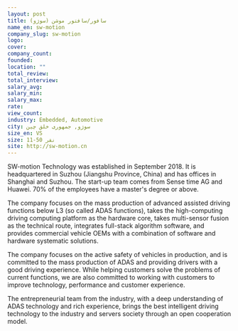 ```yaml
---
layout: post
title: سافور/سافتور موشن (سوژو)
name_en: sw-motion
company_slug: sw-motion
logo: 
cover: 
company_count:
founded:
location: ""
total_review: 
total_interview: 
salary_avg: 
salary_min: 
salary_max: 
rate: 
view_count: 
industry: Embedded, Automotive
city: سوژو, جمهوری خلق چین
size_en: VS
size: 11-50 نفر
site: http://sw-motion.cn
---
```


SW-motion Technology was established in September 2018. It is headquartered in Suzhou (Jiangshu Province, China) and has offices in Shanghai and Suzhou. The start-up team comes from Sense time AG and Huawei. 70% of the employees have a master's degree or above.

The company focuses on the mass production of advanced assisted driving functions below L3 (so called ADAS functions), takes the high-computing driving computing platform as the hardware core, takes multi-sensor fusion as the technical route, integrates full-stack algorithm software, and provides commercial vehicle OEMs with a combination of software and hardware systematic solutions.

The company focuses on the active safety of vehicles in production, and is committed to the mass production of ADAS and providing drivers with a good driving experience. While helping customers solve the problems of current functions, we are also committed to working with customers to improve technology, performance and customer experience.

The entrepreneurial team from the industry, with a deep understanding of ADAS technology and rich experience, brings the best intelligent driving technology to the industry and servers society through an open cooperation model.

